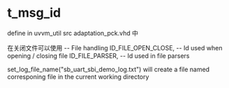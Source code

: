 # t_msg_id

define in uvvm_util src adaptation_pck.vhd 中

在关闭文件可以使用
-- File handling
ID_FILE_OPEN_CLOSE,                 -- Id used when opening / closing file
ID_FILE_PARSER,                     -- Id used in file parsers

set_log_file_name("sb_uart_sbi_demo_log.txt") will create a file named corresponing file in the
current working directory